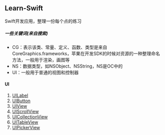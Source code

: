 ## Learn-Swift 

Swift开发应用，整理一份每个点的练习

##### 一些关键词(来自搜索)

- CG：表示该类、常量、定义、函数、类型是来自CoreGraphics.frameworks，苹果在开发SDK的时候对资源的一种整理命名方法，一般用于渲染，画图等
- NS：数据类型，如NSObject、NSString，NS是OC中的
- UI：一般用于普通的视图和控制器

#### UI

1. [UILabel](https://github.com/deot/learn-swift/blob/master/UI/01-UILabel/01-UILabel/ViewController.swift)
2. [UIButton](https://github.com/deot/learn-swift/blob/master/UI/02-UIButton/02-UIButton/ViewController.swift)
3. [UIView](https://github.com/deot/learn-swift/blob/master/UI/03-UIView/03-UIView/ViewController.swift)
4. [UIScrollView](https://github.com/deot/learn-swift/blob/master/UI/04-UIScrollView/04-UIScrollView/ViewController.swift)
5. [UICollectionView](https://github.com/deot/learn-swift/blob/master/UI/05-UICollectionView/05-UICollectionView/ViewController.swift)
6. [UITableView](https://github.com/deot/learn-swift/blob/master/UI/06-UITableView/06-UITableView/ViewController.swift)
6. [UIPickerView](https://github.com/deot/learn-swift/blob/master/UI/07-UIPickerView/07-UIPickerView/ViewController.swift)


